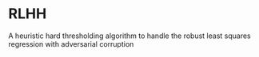 # RLHH
A heuristic hard thresholding algorithm to handle the robust least squares regression with adversarial corruption  
